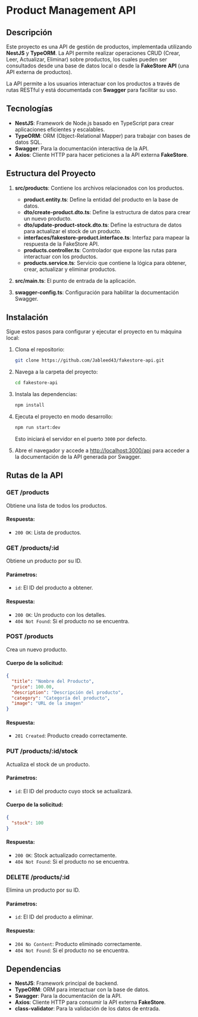 # Product Management API

## Descripción

Este proyecto es una API de gestión de productos, implementada utilizando **NestJS** y **TypeORM**. La API permite realizar operaciones CRUD (Crear, Leer, Actualizar, Eliminar) sobre productos, los cuales pueden ser consultados desde una base de datos local o desde la **FakeStore API** (una API externa de productos).

La API permite a los usuarios interactuar con los productos a través de rutas RESTful y está documentada con **Swagger** para facilitar su uso.

## Tecnologías

- **NestJS**: Framework de Node.js basado en TypeScript para crear aplicaciones eficientes y escalables.
- **TypeORM**: ORM (Object-Relational Mapper) para trabajar con bases de datos SQL.
- **Swagger**: Para la documentación interactiva de la API.
- **Axios**: Cliente HTTP para hacer peticiones a la API externa **FakeStore**.

## Estructura del Proyecto

1. **src/products**: Contiene los archivos relacionados con los productos.
   - **product.entity.ts**: Define la entidad del producto en la base de datos.
   - **dto/create-product.dto.ts**: Define la estructura de datos para crear un nuevo producto.
   - **dto/update-product-stock.dto.ts**: Define la estructura de datos para actualizar el stock de un producto.
   - **interfaces/fakestore-product.interface.ts**: Interfaz para mapear la respuesta de la FakeStore API.
   - **products.controller.ts**: Controlador que expone las rutas para interactuar con los productos.
   - **products.service.ts**: Servicio que contiene la lógica para obtener, crear, actualizar y eliminar productos.

2. **src/main.ts**: El punto de entrada de la aplicación.

3. **swagger-config.ts**: Configuración para habilitar la documentación Swagger.

## Instalación

Sigue estos pasos para configurar y ejecutar el proyecto en tu máquina local:

1. Clona el repositorio:
   ```bash
   git clone https://github.com/Jableed43/fakestore-api.git
   ```

2. Navega a la carpeta del proyecto:
   ```bash
   cd fakestore-api
   ```

3. Instala las dependencias:
   ```bash
   npm install
   ```

4. Ejecuta el proyecto en modo desarrollo:
   ```bash
   npm run start:dev
   ```

   Esto iniciará el servidor en el puerto `3000` por defecto.

5. Abre el navegador y accede a [http://localhost:3000/api](http://localhost:3000/api) para acceder a la documentación de la API generada por Swagger.

## Rutas de la API

### **GET /products**

Obtiene una lista de todos los productos.

#### Respuesta:
- `200 OK`: Lista de productos.

### **GET /products/:id**

Obtiene un producto por su ID.

#### Parámetros:
- `id`: El ID del producto a obtener.

#### Respuesta:
- `200 OK`: Un producto con los detalles.
- `404 Not Found`: Si el producto no se encuentra.

### **POST /products**

Crea un nuevo producto.

#### Cuerpo de la solicitud:
```json
{
  "title": "Nombre del Producto",
  "price": 100.00,
  "description": "Descripción del producto",
  "category": "Categoría del producto",
  "image": "URL de la imagen"
}
```

#### Respuesta:
- `201 Created`: Producto creado correctamente.

### **PUT /products/:id/stock**

Actualiza el stock de un producto.

#### Parámetros:
- `id`: El ID del producto cuyo stock se actualizará.

#### Cuerpo de la solicitud:
```json
{
  "stock": 100
}
```

#### Respuesta:
- `200 OK`: Stock actualizado correctamente.
- `404 Not Found`: Si el producto no se encuentra.

### **DELETE /products/:id**

Elimina un producto por su ID.

#### Parámetros:
- `id`: El ID del producto a eliminar.

#### Respuesta:
- `204 No Content`: Producto eliminado correctamente.
- `404 Not Found`: Si el producto no se encuentra.

## Dependencias

- **NestJS**: Framework principal de backend.
- **TypeORM**: ORM para interactuar con la base de datos.
- **Swagger**: Para la documentación de la API.
- **Axios**: Cliente HTTP para consumir la API externa **FakeStore**.
- **class-validator**: Para la validación de los datos de entrada.
